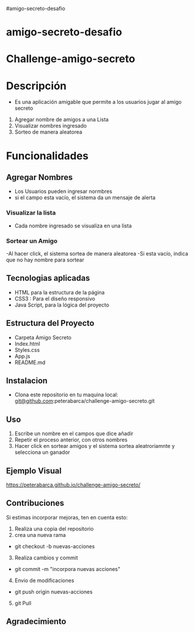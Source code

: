 ﻿#amigo-secreto-desafio
# amigo-secreto-desafio
# Challenge-amigo-secreto
# Descripción 
- Es una aplicación amigable 
que permite a los usuarios jugar al amigo secreto 
1. Agregar nombre de amigos a una Lista
2. Visualizar nombres ingresado
3. Sorteo de manera aleatorea

# Funcionalidades
## Agregar Nombres 
- Los Usuarios pueden ingresar normbres
- si el campo esta vacío, el sistema da un mensaje de alerta
### Visualizar la lista
-  Cada nombre ingresado se visualiza en una lista 

### Sortear un Amigo 
-Al hacer click, el sistema sortea de manera aleatorea 
-Si esta vacío, indica que no hay nombre para sortear

## Tecnologias aplicadas
- HTML para la estructura de la página
- CSS3 : Para el diseño responsivo 
- Java Script, para la lógica del proyecto

## Estructura del Proyecto
- Carpeta Amigo Secreto
- Index.html
- Styles.css
- App.js
- README.md

## Instalacion
- Clona este repositorio en tu maquina local:
git@github.com:peterabarca/challenge-amigo-secreto.git

## Uso

1. Escribe un nombre en el campos que dice añadir
2. Repetir el proceso anterior, con otros nombres
3. Hacer click en sortear amigos y el sistema sortea aleatroriamnte y selecciona un ganador

## Ejemplo Visual
https://peterabarca.github.io/challenge-amigo-secreto/

## Contribuciones

Si estimas incorporar mejoras, ten en cuenta esto:

1. Realiza una copia del repositorio
2. crea una nueva rama
- git checkout -b nuevas-acciones
3. Realiza cambios y commit
- git commit -m "incorpora nuevas acciones"
4. Envio de modificaciones
- git push origin nuevas-acciones
5. git Pull

## Agradecimiento

